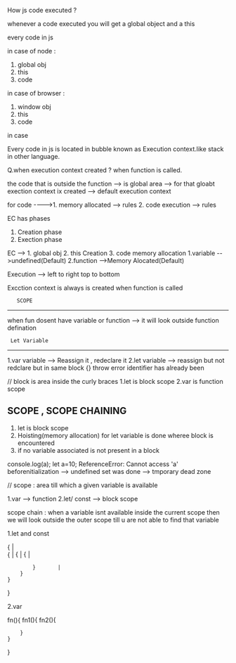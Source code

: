 How js code executed ?

whenever a code executed you will get a global object and a this

every code in js 

in case of node :
1. global obj
2. this
3. code

in case of browser :
1. window obj 
2. this
3. code

in case 

Every code in js is located in bubble known as Execution context.like stack in other language.

Q.when execution context created ?
  when function is called.



the code that is outside the function --> is global area --> for that gloabt exection context ix created --> default execution context 

for code ---->1. memory allocated --> rules 
              2. code execution   --> rules 

EC has phases
1. Creation phase
2. Exection phase

EC -->       1. global obj 
             2. this
Creation     3. code memory allocation
                 1.variable -->undefined(Default)
                 2.function -->Memory Alocated(Default)

              


Execution --> left to right
              top to bottom


Excction context is always is created when function is called

       SCOPE
-------------------------

when fun dosent have variable or function --> it will look outside function defination

     Let Variable
---------------------------
 1.var variable --> Reassign it , redeclare it
 2.let variable --> reassign but not redclare but in same block {}
 throw error identifier has already been 

// block is area inside the curly braces
1.let is block scope 
2.var is function scope

 SCOPE , SCOPE CHAINING
--------------------------------------
1. let is block scope
2. Hoisting(memory allocation) for let variable is done wheree block is encountered
3. if no variable associated is not present in a block


console.log(a);
let a=10;
ReferenceError: Cannot access 'a' beforenitialization --> undefined set was done --> tmporary dead zone

// scope : area till which a given variable is available

 1.var --> function 
 2.let/ const --> block scope

scope chain : when a variable isnt available inside the current scope then we will look outside the outer scope till u are not able to find that variable

1.let and const

{                   |     
    {               |
        {           |
            {       |
 
            }       |
        }           
    }               
}    

2.var

fn(){
    fn1(){
        fn2(){
           
        }
    }
}







